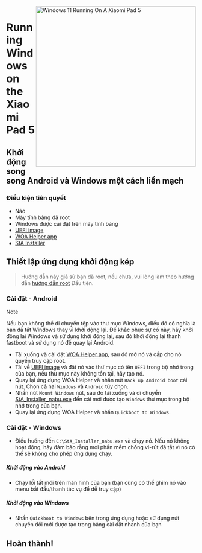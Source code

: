 <img align="right" src="https://raw.githubusercontent.com/erdilS/Port-Windows-11-Xiaomi-Pad-5/main/nabu.png" width="425" alt="Windows 11 Running On A Xiaomi Pad 5">


# Running Windows on the Xiaomi Pad 5

## Khởi động song song Android và Windows một cách liền mạch 

### Điều kiện tiên quyết 
- Não 
- Máy tính bảng đã root 
- Windows được cài đặt trên máy tính bảng 
- [UEFI image](https://github.com/erdilS/Port-Windows-11-Xiaomi-Pad-5/releases/download/UEFI/uefi-v2.img)
- [WOA Helper app](https://github.com/erdilS/Port-Windows-11-Xiaomi-Pad-5/releases/download/dualboot/woahelper.apk)
- [StA Installer](https://github.com/erdilS/Port-Windows-11-Xiaomi-Pad-5/releases/download/dualboot/StA_Installer_nabu.exe)

## Thiết lập ứng dụng khởi động kép 
> Hướng dẫn này giả sử bạn đã root, nếu chưa, vui lòng làm theo hướng dẫn [hướng dẫn root](2-rootguide-vi.md) Đầu tiên.

### Cài đặt - Android
> [!NOTE]
> Nếu bạn không thể di chuyển tệp vào thư mục Windows, điều đó có nghĩa là bạn đã tắt Windows thay vì khởi động lại. Để khắc phục sự cố này, hãy khởi động lại Windows và sử dụng khởi động lại, sau đó khởi động lại thành fastboot và sử dụng nó để quay lại Android. 
- Tải xuống và cài đặt [WOA Helper app](https://github.com/erdilS/Port-Windows-11-Xiaomi-Pad-5/releases/download/dualboot/woahelper.apk), sau đó mở nó và cấp cho nó quyền truy cập root.
- Tải về [UEFI image](https://github.com/erdilS/Port-Windows-11-Xiaomi-Pad-5/releases/download/UEFI/uefi-v2.img) và đặt nó vào thư mục có tên `UEFI` trong bộ nhớ trong của bạn, nếu thư mục này không tồn tại, hãy tạo nó. 
- Quay lại ứng dụng WOA Helper và nhấn nút `Back up Android boot` cái nút. Chọn cả hai `Windows` và `Android` tùy chọn.
- Nhấn nút `Mount Windows` nút, sau đó tải xuống và di chuyển [StA_Installer_nabu.exe](https://github.com/erdilS/Port-Windows-11-Xiaomi-Pad-5/releases/download/dualboot/StA_Installer_nabu.exe) đến cái mới được tạo `Windows` thư mục trong bộ nhớ trong của bạn. 
- Quay lại ứng dụng WOA Helper và nhấn  `Quickboot to Windows`.

### Cài đặt - Windows
- Điều hướng đến `C:\StA_Installer_nabu.exe` và chạy nó. Nếu nó không hoạt động, hãy đảm bảo rằng mọi phần mềm chống vi-rút đã tắt vì nó có thể sẽ không cho phép ứng dụng chạy. 

##### Khởi động vào Android
  - Chạy lối tắt mới trên màn hình của bạn (bạn cũng có thể ghim nó vào menu bắt đầu/thanh tác vụ để dễ truy cập) 

##### Khởi động vào Windows
  - Nhấn `Quickboot to Windows` bên trong ứng dụng hoặc sử dụng nút chuyển đổi mới được tạo trong bảng cài đặt nhanh của bạn 
  
## Hoàn thành!
